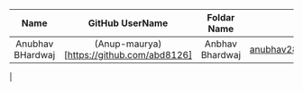 |        Name        | GitHub UserName                                                |             Foldar Name                |           Email Id            |
| :----------------: | :------------------------------------------------------------: | :------------------------------------: | :---------------------------: |
|  Anubhav BHardwaj  |    (Anup-maurya)[https://github.com/abd8126]                   |             Anbhav Bhardwaj            |    anubhav283203@gmail.com    |
| 
